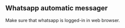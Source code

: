 Whatsapp automatic messager
-------------------------------



Make sure that whatsapp is logged-in in web browser.

